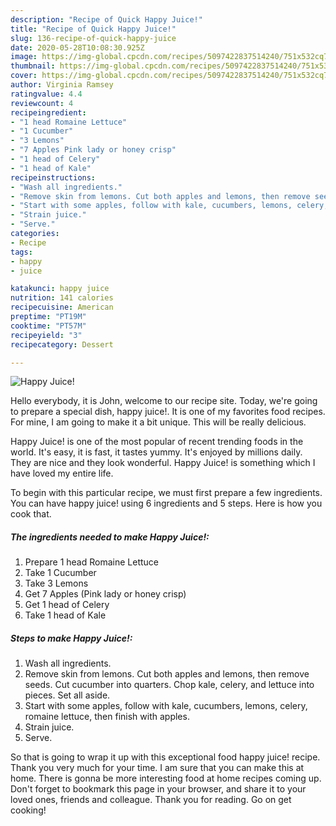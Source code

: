 ```yaml
---
description: "Recipe of Quick Happy Juice!"
title: "Recipe of Quick Happy Juice!"
slug: 136-recipe-of-quick-happy-juice
date: 2020-05-28T10:08:30.925Z
image: https://img-global.cpcdn.com/recipes/5097422837514240/751x532cq70/happy-juice-recipe-main-photo.jpg
thumbnail: https://img-global.cpcdn.com/recipes/5097422837514240/751x532cq70/happy-juice-recipe-main-photo.jpg
cover: https://img-global.cpcdn.com/recipes/5097422837514240/751x532cq70/happy-juice-recipe-main-photo.jpg
author: Virginia Ramsey
ratingvalue: 4.4
reviewcount: 4
recipeingredient:
- "1 head Romaine Lettuce"
- "1 Cucumber"
- "3 Lemons"
- "7 Apples Pink lady or honey crisp"
- "1 head of Celery"
- "1 head of Kale"
recipeinstructions:
- "Wash all ingredients."
- "Remove skin from lemons. Cut both apples and lemons, then remove seeds. Cut cucumber into quarters. Chop kale, celery, and lettuce into pieces. Set all aside."
- "Start with some apples, follow with kale, cucumbers, lemons, celery, romaine lettuce, then finish with apples."
- "Strain juice."
- "Serve."
categories:
- Recipe
tags:
- happy
- juice

katakunci: happy juice 
nutrition: 141 calories
recipecuisine: American
preptime: "PT19M"
cooktime: "PT57M"
recipeyield: "3"
recipecategory: Dessert

---
```



![Happy Juice!](https://img-global.cpcdn.com/recipes/5097422837514240/751x532cq70/happy-juice-recipe-main-photo.jpg)

Hello everybody, it is John, welcome to our recipe site. Today, we're going to prepare a special dish, happy juice!. It is one of my favorites food recipes. For mine, I am going to make it a bit unique. This will be really delicious.

Happy Juice! is one of the most popular of recent trending foods in the world. It's easy, it is fast, it tastes yummy. It's enjoyed by millions daily. They are nice and they look wonderful. Happy Juice! is something which I have loved my entire life.




To begin with this particular recipe, we must first prepare a few ingredients. You can have happy juice! using 6 ingredients and 5 steps. Here is how you cook that.

##### The ingredients needed to make Happy Juice!:

1. Prepare 1 head Romaine Lettuce
1. Take 1 Cucumber
1. Take 3 Lemons
1. Get 7 Apples (Pink lady or honey crisp)
1. Get 1 head of Celery
1. Take 1 head of Kale




##### Steps to make Happy Juice!:

1. Wash all ingredients.
1. Remove skin from lemons. Cut both apples and lemons, then remove seeds. Cut cucumber into quarters. Chop kale, celery, and lettuce into pieces. Set all aside.
1. Start with some apples, follow with kale, cucumbers, lemons, celery, romaine lettuce, then finish with apples.
1. Strain juice.
1. Serve.




So that is going to wrap it up with this exceptional food happy juice! recipe. Thank you very much for your time. I am sure that you can make this at home. There is gonna be more interesting food at home recipes coming up. Don't forget to bookmark this page in your browser, and share it to your loved ones, friends and colleague. Thank you for reading. Go on get cooking!

